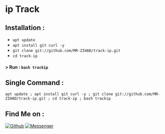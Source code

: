 # ip Track

## Installation :

* `apt update`
* `apt install git curl -y`
* `git clone git://github.com/MR-ZIHAD/track-ip.git`
* `cd track-ip`

#### > Run : `bash trackip`

## Single Command :
```
apt update ; apt install git curl -y ; git clone git://github.com/MR-ZIHAD/track-ip.git ; cd track-ip ; bash trackip
```
## Find Me on :
[![Github](https://img.shields.io/badge/Github-MR--ZIHAD-green?style=for-the-badge&logo=github)](https://github.com/MR-ZIHAD)
[![Messenger](https://img.shields.io/badge/Chat-Messenger-blue?style=for-the-badge&logo=messenger)](https://m.me/zihad.hossain36)
